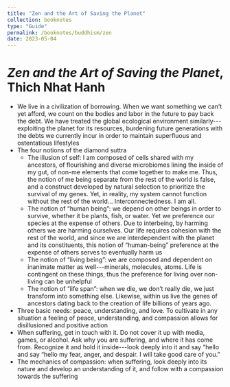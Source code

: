 ```yaml
---
title: "Zen and the Art of Saving the Planet"
collection: booknotes
type: "Guide"
permalink: /booknotes/buddhism/zen
date: 2023-05-04
---
```


# *Zen and the Art of Saving the Planet*, Thich Nhat Hanh
* We live in a civilization of borrowing. When we want something we can’t yet afford, we count on the bodies and labor in the future to pay back the debt. We have treated the global ecological environment similarly---exploiting the planet for its resources, burdening future generations with the debts we currently incur in order to maintain superfluous and ostentatious lifestyles
* The four notions of the diamond suttra
     * The illusion of self: I am composed of cells shared with my ancestors, of flourishing and diverse microbiomes lining the inside of my gut, of non-me elements that come together to make me. Thus, the notion of me being separate from the rest of the world is false, and a construct developed by natural selection to prioritize the survival of my genes. Yet, in reality, my system cannot function without the rest of the world... Interconnectedness. I am all. 
     * The notion of “human being”: we depend on other beings in order to survive, whether it be plants, fish, or water. Yet we preference our species at the expense of others. Due to interbeing, by harming others we are harming ourselves. Our life requires cohesion with the rest of the world, and since we are interdependent with the planet and its constituents, this notion of “human-being” preference at the expense of others serves to eventually harm us
    * The notion of “living being”: we are composed and dependent on inanimate matter as well---minerals, molecules, atoms. Life is contingent on these things, thus the preference for living over non-living can be unhelpful 
    * The notion of “life span”: when we die, we don’t really die, we just transform into something else. Likewise, within us live the genes of ancestors dating back to the creation of life billions of years ago. 
* Three basic needs: peace, understanding, and love. To cultivate in any situation a feeling of peace, understanding, and compassion allows for disillusioned and positive action
* When suffering, get in touch with it. Do not cover it up with media, games, or alcohol. Ask why you are suffering, and where it has come from. Recognize it and hold it inside---look deeply into it and say “hello and say “hello my fear, anger, and despair. I will take good care of you.”
* The mechanics of compassion: when suffering, look deeply into its nature and develop an understanding of it, and follow with a compassion towards the suffering
